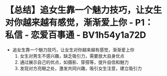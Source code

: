 # 【总结】追女生靠一个魅力技巧，让女生对你越来越有感觉，渐渐爱上你 - P1：私信 - 恋爱百事通 - BV1h54y1a72D

-   追女生靠一个魅力技巧，让女生对你越来越有感觉，渐渐爱上你
    1.  女生对男生不感兴趣，缺乏吸引力，需要放大自身优点
    2.  通过展示自己的优点，如摄影、穿搭等，提升自信和魅力
    3.  发现对方亮眼之处，激发共同兴趣，吸引女生注意，建立吸引力